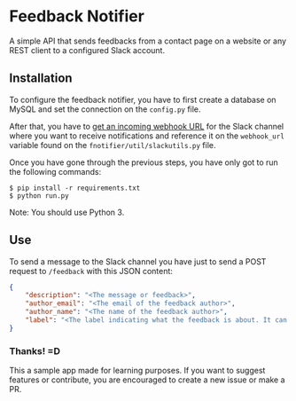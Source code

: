 # Feedback Notifier

A simple API that sends feedbacks from a contact page on a website or any REST client to a configured Slack account.

## Installation

To configure the feedback notifier, you have to first create a database on MySQL and set the connection on the `config.py` file.

After that, you have to [get an incoming webhook URL](https://my.slack.com/services/new/incoming-webhook/) for the Slack channel where you want to receive notifications and reference it on the `webhook_url` variable found on the `fnotifier/util/slackutils.py` file.

Once you have gone through the previous steps, you have only got to run the following commands:
```shell
$ pip install -r requirements.txt
$ python run.py
```

Note: You should use Python 3.

## Use

To send a message to the Slack channel you have just to send a POST request to `/feedback` with this JSON content:

```json
{
	"description": "<The message or feedback>",
	"author_email": "<The email of the feedback author>",
	"author_name": "<The name of the feedback author>",
	"label": "<The label indicating what the feedback is about. It can be one of these: BUG|COMPLIMENT|SUGGESTION|COMPLAINT>"
}
```

### Thanks! =D

This a sample app made for learning purposes. If you want to suggest features or contribute, you are encouraged to create a new issue or make a PR.
